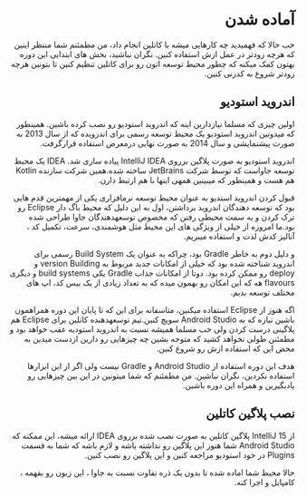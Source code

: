 <div dir="rtl">

# آماده شدن

خب حالا که فهمیدید چه کارهایی میشه با کاتلین انجام داد، من مطمئنم شما منتظر اینین که هرچه زودتر در عمل ازش استفاده کنین. نگران نباشید، بخش های ابتدایی این دوره بهتون کمک میکنه که چطور محیط توسعه اتون رو برای کاتلین تنظیم کنین تا بتونین هرچه زودتر شروع به کدزنی کنین.



## اندروید استودیو

اولین چیزی که مسلما نیازدارین اینه که اندروید استودیو رو نصب کرده باشین. همینطور که میدونین اندروید استودیو یک محیط توسعه رسمی برای اندرویده که از سال 2013 به صورت پیشنمایشی و سال 2014 به صورت نهایی درمعرض استفاده قرارگرفت.

اندروید استودیو به صورت پلاگین برروی IntelliJ IDEA پیاده سازی شد. IDEA یک محیط توسعه جاواست که توسط شرکت JetBrains ساخته شده.همین شرکت سازنده Kotlin هم هست و همینطور که میبینین همه­ی این­ها با هم ارتبط دارن.

قبول کردن اندروید استدیو به عنوان محیط توسعه نرم­افزاری یکی از مهم­ترین قدم هایی بود که توسعه دهندگان اندروید برداشتن، اول به این دلیل که محیط باگ دار Eclipse رو ترک کردن و به سمت محیطی رفتن که مخصوص توسعه­دهندگان جاوا طراحی شده بود.ما امروزه از خیلی از ویژگی های این محیط مثل هوشمندی، سرعت، تکمیل کد ، آنالیز کدش لذت و استفاده می­بریم.

و دلیل دوم به خاطر Gradle بود، چراکه به عنوان یک Build System رسمی برای اندروید شناخته شده بود که خیلی از امکانات جدید مربوط به version Building و deploy رو ممکن کرده بود. دوتا از امکانات جذاب Gradle یکی build systems و دیگری flavours هه که این امکان رو بهمون میده که به تعداد زیادی از یک بیس کد، اپ های مختلف توسعه بدیم.

اگه هنوز از Eclipse استفاده میکنین، متاسفانه برای این که تا پایان این دوره همراهمون باشین نیازه که به Android­ Studio سویچ کنین.تیم توسعه­دهنده کاتلین برای Eclipse هم پلاگینی درست کردن ولی خب مسلما همیشه نسبت به اندروید استودیه عقب خواهد بود و مطمئنن طولی نخواهد کشید که متوجه بشین چه چیزهایی رو دارین ازدست میدین به محض این که استفاده ازش رو شروع کنین.

هدف این دوره استفاده از Android Studio و Gradle نیست ولی اگر از این ابزار­ها استفاده نکردین، نگران نباشین. من مطمئنم که شما میتونین در این بین چیزهایی رو یادبگیرین و همراه این دوره باشین.



## نصب پلاگین کاتلین

از IntelliJ 15 پلاگین کاتلین به صورت نصب شده برروی IDEA ارائه میشه، این ممکنه که Android Studio شما هنوز این پلاگین رو نداشته باشه و لازم باشه که شما به قسمت Plugins در خود استودیو مراجعه کنین و این پلاگین رو نصب کنین.

حالا محیط شما اماده شده تا بدون یک ذره تفاوت نسبت به جاوا ، این زبون رو بفهمه ، کامپایل و اجرا کنه.








